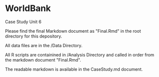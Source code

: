 # WorldBank
Case Study Unit 6

Please find the final Markdown document as "Final.Rmd" in the root directory for this depository.

All data files are in the /Data Directory.

All R scripts are containined in /Analysis Directory and called in order from the markdown document "Final.Rmd".

The readable markdown is available in the CaseStudy.md document.
